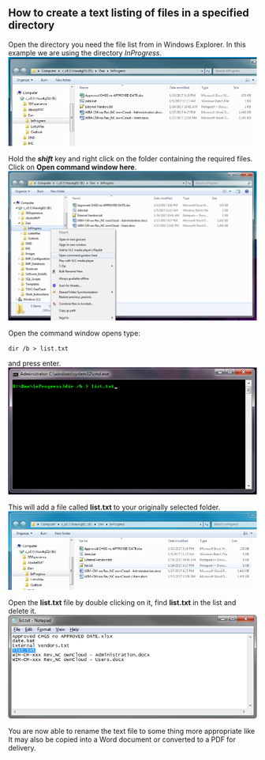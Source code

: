 ## How to create a text listing of files in a specified directory 

Open the directory you need the file list from in Windows Explorer. In this example we are using the directory _InProgress_. 
![Directory listing](TextListing/r1.png)

Hold the **_shift_** key and right click on the folder containing the required files. Click on **Open command window here**. 
![r2.png](TextListing/r2.png)

Open the command window opens type: 
``` batch
dir /b > list.txt
```
and press enter. 
![Command Window](TextListing/r3.png)

This will add a file called **list.txt** to your originally selected folder. 
![list.txt added](TextListing/r4.png)

Open the **list.txt** file by double clicking on it, find **list.txt** in the list and delete it. 
![remove list.txt](TextListing/r5.png)

You are now able to rename the text file to some thing more appropriate like  It may also be copied into a Word document or converted to a PDF for delivery. 